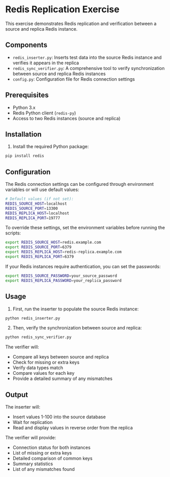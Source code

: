 # Redis Replication Exercise

This exercise demonstrates Redis replication and verification between a source and replica Redis instance.

## Components

- `redis_inserter.py`: Inserts test data into the source Redis instance and verifies it appears in the replica
- `redis_sync_verifier.py`: A comprehensive tool to verify synchronization between source and replica Redis instances
- `config.py`: Configuration file for Redis connection settings

## Prerequisites

- Python 3.x
- Redis Python client (`redis-py`)
- Access to two Redis instances (source and replica)

## Installation

1. Install the required Python package:
```bash
pip install redis
```

## Configuration

The Redis connection settings can be configured through environment variables or will use default values:

```bash
# Default values (if not set):
REDIS_SOURCE_HOST=localhost
REDIS_SOURCE_PORT=13300
REDIS_REPLICA_HOST=localhost
REDIS_REPLICA_PORT=19777
```

To override these settings, set the environment variables before running the scripts:

```bash
export REDIS_SOURCE_HOST=redis.example.com
export REDIS_SOURCE_PORT=6379
export REDIS_REPLICA_HOST=redis-replica.example.com
export REDIS_REPLICA_PORT=6379
```

If your Redis instances require authentication, you can set the passwords:

```bash
export REDIS_SOURCE_PASSWORD=your_source_password
export REDIS_REPLICA_PASSWORD=your_replica_password
```

## Usage

1. First, run the inserter to populate the source Redis instance:
```bash
python redis_inserter.py
```

2. Then, verify the synchronization between source and replica:
```bash
python redis_sync_verifier.py
```

The verifier will:
- Compare all keys between source and replica
- Check for missing or extra keys
- Verify data types match
- Compare values for each key
- Provide a detailed summary of any mismatches

## Output

The inserter will:
- Insert values 1-100 into the source database
- Wait for replication
- Read and display values in reverse order from the replica

The verifier will provide:
- Connection status for both instances
- List of missing or extra keys
- Detailed comparison of common keys
- Summary statistics
- List of any mismatches found 